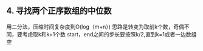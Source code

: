 ##  4. 寻找两个正序数组的中位数
用二分法，压缩时间复杂度到O(log（m+n）)
思路是转变为取前k个数，奇偶不同，要考虑取k和k+1个数
start，end之间的步长要按照k/2,直到k=1或者一边数组空
